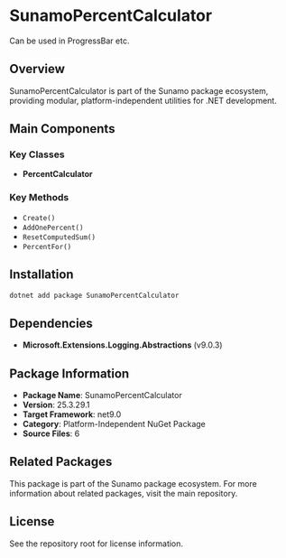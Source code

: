 # SunamoPercentCalculator

Can be used in ProgressBar etc.

## Overview

SunamoPercentCalculator is part of the Sunamo package ecosystem, providing modular, platform-independent utilities for .NET development.

## Main Components

### Key Classes

- **PercentCalculator**

### Key Methods

- `Create()`
- `AddOnePercent()`
- `ResetComputedSum()`
- `PercentFor()`

## Installation

```bash
dotnet add package SunamoPercentCalculator
```

## Dependencies

- **Microsoft.Extensions.Logging.Abstractions** (v9.0.3)

## Package Information

- **Package Name**: SunamoPercentCalculator
- **Version**: 25.3.29.1
- **Target Framework**: net9.0
- **Category**: Platform-Independent NuGet Package
- **Source Files**: 6

## Related Packages

This package is part of the Sunamo package ecosystem. For more information about related packages, visit the main repository.

## License

See the repository root for license information.
